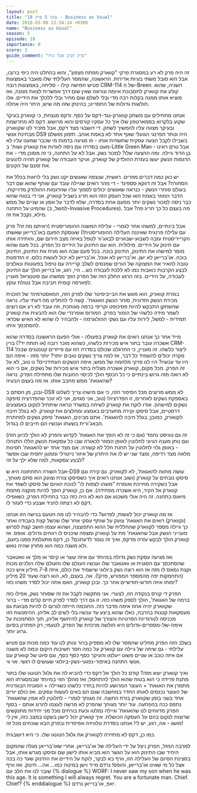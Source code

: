 ```yaml
---
layout: post
title: "עונה 5 פרק 18 - Business as Usual"
date: 2018-03-08 22:34:14 +0300
name: "Business as Usual"
season: 5
episode: 18
importance: 0
score: 3
guide_comment: "פרק חביב אבל זניח"
---
```

זה היה פרק לא רע במסגרת פרקי "קווארק מפתח מצפון", והוא בהחלט היה כיפי ברובו, אבל הוא סובל משתי בעיות אדירות. הראשונה, שהמסר העלילתי שלו מועבר באמצעות פטיש חמישה קילו - סליחה, באמצעות רובה CRM-114 של ה-Breen. השניה, שהוא קולע את קווארק לתסבוכת איומה ונוראה שאין שום דרך אפשרית לצאת ממנה, ואז מוציא אותו ממנה בקלות רבה מדי ובלי לשלם שום מחיר ובלי ללכלך את הידיים. אלו חולשות גדולות של התסריט; בהינתן שזה מה שיש, היתר היה אחלה.

אנחנו מתחילים עם משחק קווארק-נגד-דקס על כסף. ודקס מנצחת, כי קווארק בעיקר שקוע בלקרוא בסמארטפון שלו איך כל עסקיו קורסים והוא מרושש. דקס לא מתרשמת ובעיקר מצווה עליו להמשיך לשחק. די דושבגי מצד דקס, אבל מזכיר לנו שקווארק מבחינת אנשי DS9 היה ונותר הפרנגי הגועלי שאף אחד לא באמת אוהב. תזמון מושלם בשבילו לקבל הצעה עסקית שתשחית אותו - וזו מגיעה בדמות מי שכבר שמענו עליו לא מעט בסדרה וגם ניסה לאדות את קווארק ושות' ב-Little Green Man אבל טרם ראינו - בן הדוד גיילה. ומה ההצעה שלו? למכור נשק. אבל לא על התחנה, כי זה מסוכן מדי - את הדגמות הנשק יעשו בעזרת ההולדק של קווארק, ועיקר העבודה של קווארק תהיה להנעים את זמנם של הקונים.

יש כאן כמה דברים מוזרים. ראשית, שנצפה שאנשים יקנו נשק בלי לראות בכלל את הסחורה? אבל זה דווקא סספינד - די מהר רואים שגיילה עובד עם שותף שהוא שם דבר בעולם סוחרי הנשק - כנראה שאנשים יכולים לסמוך עליו שהדגמות ההולודק מדוייקות. הדבר המוזר באמת הוא שכל העסק הזה הוא חריג בשביל קווארק. אני די בטוח שהוא כבר ניסה למכור נשקים יותר מפעם אחת בסדרה, שלא לדבר על אסון או שניים של ממש שהמיט על התחנה (למשל, ב-Invasive Procedures). מה בעצם כל כך חריג פה? אבל מילא, נקבל את זה.

אבל בינתיים, למשהו אחר לגמרי - עלילת המשנה ההומוריסטית (ראיתם מה זה? פרק עם עלילה פרנגית שאיננה העלילה ההומוריסטית!) שעוסקת הפעם באו'ברייאן שאשתו הקרייריסטית עזבה לשבוע-שבועיים לבאג'ור לטפל באיזה מצב חירום שם, והותירה אותו עם תינוק על הידיים. מילולית. הוא עם התינוק על הידיים כל הפרק. בכל פעם שהוא מוסר למישהו את התינוק, התינוק בוכה. בכל פעם שבה הוא מניח את התינוק, התינוק בוכה. או'ברייאן לא ישן. או'ברייאן לא אוכל. או'ברייאן לא יכול לעשות כלום. זו הזדמנות טובה להאיר את המצוקה של הורים שמנסים לשלב קריירה עם טיפול בפעוטות ונאלצים לבצע הקרבות כואבות כמו לא ללכת לעבודה כש... היי, רגע, או'ברייאן הולך עם התינוק לעבודה, על הידיים. בזה הרגע החלק הזה של הפרק הפך ממשהו עם פוטנציאל מעניין לפארסה קומית חביבה אבל נטולת עוקץ.

בגזרת קווארק, הוא פוגש את הבייביסיטר שלו לפרק הזה, המאסטרמינד של תוכנית מכירת הנשק הזדונית, סוחר הנשק האגאת'. קשה לי להחליט מה דעתי עליו. נראה שהשחקן התבקש להיות פסיכופט וקריפי ברמה מגוחכת, וזה עובד לא רע אם רוצים לשמר מידה כלשהי של הומור בפרק. המודוס אופרנדי שלו הוא להבעית את קווארק תמידית - למשל, לירות עליו עם נשקי ההולוגרמה - ולהבהיר לו שהוא לא האיש שכדאי להסתכסך איתו.

מייד אחר כך אנחנו רואים את קווארק בפעולה - אולי הפעם הראשונה בסדרה שהוא אשכרה עובר בתור איש מכירות כלשהו, כשהוא מוכר רובה (או תותח יד?) ברין CRM-114 ליצור כלשהו. זה מעניין, כי התרגלנו שכולם בסדרה הזו עם פייזרים קטנטנים שבכל מקרה יכולים להשמיד כל דבר, אז למה צריך נשקים טובים יותר? יותר מזה - איפה הם היו עד עכשיו? היו לנו פרקי מלחמה של ממש; איפה הנשקים העתידניים? נו טוב, לא על זה הפרק. מכל מקום, קווארק אשכרה מצליח בתור איש מכירות של נשקים, אם כי הוא לא רואה מזה גרוש בינתיים כי כל הכסף הולך לכיסוי החובות שלו מתחילת הפרק. נראה שהאגאת' ממש מחבב אותו. אז מה בעצם הבעיה?

ובכן, מן הסתם ב-DS9 לא ממש מרוצים מכל הסיפור הזה, כי אם מישהו צריך לשלוט באספקת נשקים לאחרים, זו הפדרציה! (טוב, אני מגזים, אני לא זוכר שהפדרציה סיפקה נשקים למישהו). אודו לוקח את קווארק לשיחה במשרד ונראה שיתחיל לנקוט באמצעים דרסטיים, אבל סיסקו וקירה מתערבים באמצע ומחלצים את קווארק. לא בגלל חיבה לקווארק, כמובן; בגלל חיבה להאגאת'. אתם מבינים, האגאת' סיפק נשקים למחתרת הבאג'ורית בשעתו ועכשיו הם חייבים לו בגדול.

זה גם טוויסט נחמד (אם כי זה לא הופך את האגאת' לקדוש והפרק לא הולך לכיוון הזה) וגם נותן מענה הגיוני לחלוטין לאופן המוזר לכאורה שבו כל עסקאות הנשק הללו התנהלו - באופן גלוי לחלוטין על תחנת חלל לא קשורה. אם מצד אחד יש להאגאת' חסינות מלאה מצד רדיפה, ומצד שני יש לו את היתרון של איזור נייטרלי וממוגן יחסית שבו אפשר לבצע עסקאות, למה שלא ילך על זה?

אבל השורה התחתונה היא ש-DS9 עושה מחווה להאגאת', לא לקווארק. גם קירה וגם סיסקו נובחים על קווארק (ושוב אנחנו רואים איך כשסיסקו צורח וצועק הוא סתם מגוחך, אבל כשקירה מחייכת ואומרת "משהו לצפות לו" לנוכח האיום של סיסקו לשפד את קווארק אל הקיר, היא אשכרה מפחידה). אם כן, קווארק הופך להיות מוקצה מחמת מיאוס בתחנה. זה היה אולי משכנע אם הוא לא היה כזה כבר בתחילת הפרק, כשאפילו דקס לא רצתה להניד אצבע כדי לעזור לו.

אז מה קווארק יכול לעשות, לפרוש? כדי להבהיר לנו מה הטעם בגישה הזו אנחנו (וקווארק) רואים את האגאת' צועק על שותף עסקי אחר שלו שכשל קצת בעבודה ואחר כך גיילה מספר לקווארק שהחללית של ההוא התפוצצה, ושהוא עצמו חושב קצת לפרוש מענייני הנשק אבל שהאגאת' מת על קווארק ומצפה שיכניס לו רווחים גדולים. אופס. אז קווארק הולך לבקש עזרה מדקס, ואיך זה נגמר לדעתכם? כן, דקס מתעלמת ממנו בזעם, ולא משנה כמה הוא מתרץ שהיה נואש.

ואז מגיעה עסקת נשק גדולה במיוחד עם איזה עוצר או קיסר או מלך או וואטאבר שהסתכסך עם הסגנית או וואטאבר שלו ועכשיו העולם שלו והעולם שלה הולכים מכות וקצת נמאס לו מזה אז הוא רוצה נשק ביולוגי שישמיד את כולם, איזה 7-8 מיליון איש ככה (התחמקות יפה מהמספר המפורש, פרק!). אה, בעצם, לא, הוא רוצה שעוד 20 מיליון ימותו איזה חודש-חודשיים אחר כך. ובכן קווארק, האם אתה יכול לסדר משהו כזה?

הפרק די קורס בנקודה הזו, לצערי. אני מתקשה לקבל את זה שסוחר נשק, אפילו כזה ברמה של האגאת', הולך לספק משהו כזה. זו גם דרך לסדר לפרק חיים קלים מדי - ברור שקווארק יהיה אחוז אימה מדבר כזה. החוכמה הייתה לגרום לו להיות מבועת גם מעסקאות קטנות בהרבה, כאלו שהוא ביצע עד עכשיו בלי לשים לב אליהן. ההימנעות הזו מכניסה לטרגדיות הפרטיות והצורך של קווארק להיחשף אליהן, תוך הסתמכות על אימה-של-מספרים-גדולים היא חולשה מרכזית של הפרק, לטעמי; רק הפתרון בסיום גרוע יותר.

בשלב הזה הפרק מחליט שהמסר שלו לא מספיק ברור ונותן לנו עוד כמה מכות עם פטיש עלילתי - גם שיחה של גיילה עם קווארק על כמה חסר חשיבות היקום וכמה לא משנה אם איזה כוכב או שניים פשוט ייעלמו והעיקר כסף כסף כסף, וגם סיוט של קווארק עם אנשי התחנה באיפור-נפגעי-נשק-ביולוגי שעושים לו רגשי. אוי ווי.

ואיך קווארק יוצא מזה? קודם כל הולך אל דקס כדי להביא לה את גלגל הטונגו שלו בתור מתנת פרידה כי הוא בטוח שהוא הולך להתחסל; ואז מהלך הזוי במיוחד שבמסגרתו הוא מתמרן את האגאת' + העוצר המרושע להיות בחדר כלשהו כשגיילה + הסגנית הבוגדנית של העוצר נכנסים לאותו החדר במחשבה שגם הם באים לעשות עסקים. ואז כולם יורים אחד בשני בזמן שקווארק בורח החוצה. זה מגוחך לגמרי - לחלוטין לא אמין שהאגאת' נתפס ככה בהפתעה. עוד יותר מגוחך שהפרק לא מרשה לעצמו להרוג אותם - בסוף הפרק מדווחים לנו שהאגאת' וגיילה נמלטו וכעת בורחים מכל מני יחידות מתנקשים שרוצות לנקום בהם על העסקה הכושלת. איך קווארק יכול לישון בשקט במצב כזה, אין לי מושג - אה, רגע, יש לי! אנחנו בסדרת טלוויזיה אפיזודית ובפרק הבא שוכחים מכל זה!

כמו כן, דקס לא מחזירה לקווארק את גלגל הטונגו שלו. כי היא דושבגית.

למרבה המזל, הפרק ניצל על ידי העלילה של או'ברייאן. אחרי שאו'ברייאן מגלה שהמקום היחיד שבו התינוק הוא על הגשר הוא מביא אותו לישון שם וסיסקו מגרש אותו, אבל בסצינת הסיום של העלילה הזו, וורף בא לבקר, לוקח על הידיים את התינוק שעד כה בכה אצל כל מי שאינו או'ברייאן, והופס! נרדם מייד וישן במיטה כמו... אה... תינוק. ואז וורף שובר לנו את הלב עם
{% dialogue %}
WORF: I never saw my son when he was this age. It is something I will always regret. You are a fortunate man. Chief. Chief?
{% enddialogue %}
יאפ, או'ברייאן נרדם.
